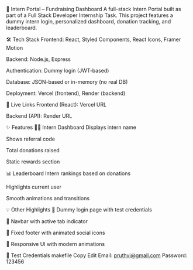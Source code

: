 🚀 Intern Portal – Fundraising Dashboard
A full-stack Intern Portal built as part of a Full Stack Developer Internship Task. This project features a dummy intern login, personalized dashboard, donation tracking, and leaderboard.

🛠️ Tech Stack
Frontend: React, Styled Components, React Icons, Framer Motion

Backend: Node.js, Express

Authentication: Dummy login (JWT-based)

Database: JSON-based or in-memory (no real DB)

Deployment: Vercel (frontend), Render (backend)

🔗 Live Links
Frontend (React): Vercel URL

Backend (API): Render URL

✨ Features
🧑‍💼 Intern Dashboard
Displays intern name

Shows referral code

Total donations raised

Static rewards section

📊 Leaderboard
Intern rankings based on donations

Highlights current user

Smooth animations and transitions

💡 Other Highlights
🔐 Dummy login page with test credentials

🧭 Navbar with active tab indicator

🦶 Fixed footer with animated social icons

🎨 Responsive UI with modern animations

🧪 Test Credentials
makefile
Copy
Edit
Email: pruthvi@gmail.com
Password: 123456
